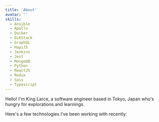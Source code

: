 ```yaml
---
title: 'About'
avatar: ''
skills:
  - Ansible
  - Apollo
  - Docker
  - ELKStack
  - GraphQL
  - HapiJS
  - Jenkins
  - Jest
  - MongoDB
  - Python
  - ReactJS
  - Redux
  - Sass
  - Typescript
---
```


Hello! I'm King Larce, a software engineer based in Tokyo, Japan who's hungry for explorations and
learnings.

Here's a few technologies I've been working with recently:
